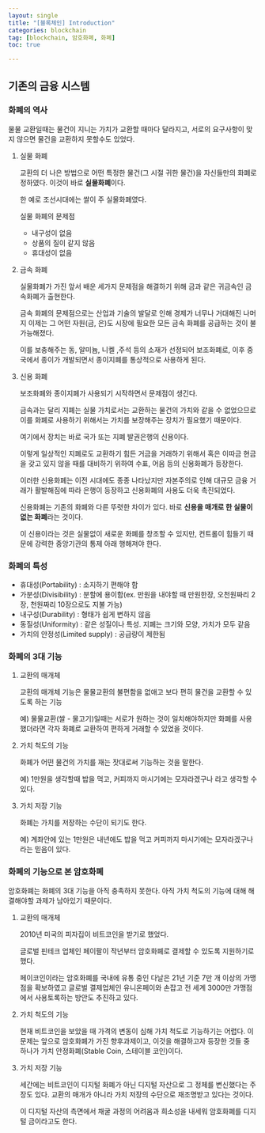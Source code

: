 ```yaml
---
layout: single
title: "[블록체인] Introduction"
categories: blockchain
tag: [blockchain, 암호화폐, 화폐]
toc: true

---
```


## 기존의 금융 시스템

### 화폐의 역사

물물 교환일때는 물건이 지니는 가치가 교환할 때마다 달라지고, 서로의 요구사항이 맞지 않으면 물건을 교환하지 못할수도 있었다.

1. 실물 화폐

   교환의 더 나은 방법으로 어떤 특정한 물건(그 시절 귀한 물건)을 자신들만의 화폐로 정하였다. 이것이 바로 **실물화폐**이다.

   한 예로 조선시대에는 쌀이 주 실물화폐였다.

   실물 화폐의 문제점

   - 내구성이 없음
   - 상품의 질이 같지 않음
   - 휴대성이 없음

2. 금속 화폐

   실물화폐가 가진 앞서 배운 세가지 문제점을 해결하기 위해 금과 같은 귀금속인 금속화폐가 출현한다.

   금속 화폐의 문제점으로는 산업과 기술의 발달로 인해 경제가 너무나 거대해진 나머지 이제는 그 어떤 자원(금, 은)도 시장에 필요한 모든 금속 화폐를 공급하는 것이 불가능해졌다.

   이를 보충해주는 동, 알미늄, 니켈 ,주석 등의 소재가 선정되어 보조화폐로, 이후 중국에서 종이가 개발되면서 종이지폐를 통상적으로 사용하게 된다.

3. 신용 화폐

   보조화폐와 종이지폐가 사용되기 시작하면서 문제점이 생긴다.

   금속과는 달리 지폐는 실물 가치로서는 교환하는 물건의 가치와 같을 수 없었으므로 이를 화폐로 사용하기 위해서는 가치를 보장해주는 장치가 필요했기 때문이다.

   여기에서 장치는 바로 국가 또는 지폐 발권은행의 신용이다.

   이렇게 일상적인 지폐로도 교환하기 힘든 거금을 거래하기 위해서 혹은 이따금 현금을 갖고 있지 않을 때를 대비하기 위하여 수표, 어음 등의 신용화폐가 등장한다.

   이러한 신용화폐는 이전 시대에도 종종 나타났지만 자본주의로 인해 대규모 금융 거래가 활발해짐에 따라 은행이 등장하고 신용화폐의 사용도 더욱 촉진되었다.

   신용화폐는 기존의 화폐와 다른 뚜렷한 차이가 있다. 바로 **신용을 매개로 한 실물이 없는 화폐**라는 것이다.

   이 신용이라는 것은 실물없이 새로운 화폐를 창조할 수 있지만, 컨트롤이 힘들기 때문에 강력한 중앙기관의 통제 아래 행해져야 한다.

### 화폐의 특성

- 휴대성(Portability) : 소지하기 편해야 함
- 가분성(Divisibility) : 분할에 용이함(ex. 만원을 내야할 때 만원한장, 오천원짜리 2장, 천원짜리 10장으로도 지불 가능)
- 내구성(Durability) : 형태가 쉽게 변하지 않음
- 동질성(Uniformity) : 같은 성질이나 특성. 지폐는 크기와 모양, 가치가 모두 같음
- 가치의 안정성(Limited supply) : 공급량이 제한됨

### 화폐의 3대 기능

1. 교환의 매개체

   교환의 매개체 기능은 물물교환의 불편함을 없애고 보다 편히 물건을 교환할 수 있도록 하는 기능

   예) 물물교환(쌀 - 물고기)일때는 서로가 원하는 것이 일치해야하지만 화폐를 사용했더라면 각자 화폐로 교환하여 편하게 거래할 수 있었을 것이다.

2. 가치 척도의 기능

   화폐가 어떤 물건의 가치를 재는 잣대로써 기능하는 것을 말한다.

   예) 1만원을 생각할때 밥을 먹고, 커피까지 마시기에는 모자라겠구나 라고 생각할 수 있다.

3. 가치 저장 기능

   화폐는 가치를 저장하는 수단이 되기도 한다.

   예) 계좌안에 있는 1만원은 내년에도 밥을 먹고 커피까지 마시기에는 모자라겠구나 라는 믿음이 있다.

### 화폐의 기능으로 본 암호화폐

암호화폐는 화폐의 3대 기능을 아직 충족하지 못한다. 아직 가치 척도의 기능에 대해 해결해야할 과제가 남아있기 때문이다.

1. 교환의 매개체

   2010년 미국의 피자집이 비트코인을 받기로 했었다.

   글로벌 핀테크 업체인 페이팔이 작년부터 암호화폐로 결제할 수 있도록 지원하기로 했다.

   페이코인이라는 암호화폐를 국내에 유통 중인 다날은 21년 기준 7만 개 이상의 가맹점을 확보하였고 글로벌 결제업체인 유니온페이와 손잡고 전 세계 3000만 가맹점에서 사용토록하는 방안도 추진하고 있다.

2. 가치 척도의 기능

   현재 비트코인을 보았을 때 가격의 변동이 심해 가치 척도로 기능하기는 어렵다. 이 문제는 앞으로 암호화폐가 가진 향후과제이고, 이것을 해결하고자 등장한 것들 중 하나가 가치 안정화폐(Stable Coin, 스테이블 코인)이다.

3. 가치 저장 기능

   세간에는 비트코인이 디지털 화폐가 아닌 디지털 자산으로 그 정체를 변신했다는 주장도 있다. 교환의 매개가 아니라 가치 저장의 수단으로 재조명받고 있다는 것이다.

   이 디지털 자산의 측면에서 채굴 과정의 어려움과 희소성을 내세워 암호화폐를 디지털 금이라고도 한다.